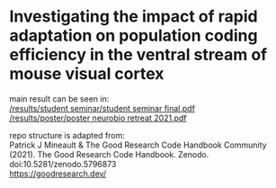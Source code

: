 # Investigating the impact of rapid adaptation on population coding efficiency in the ventral stream of mouse visual cortex

main result can be seen in:  
[/results/student seminar/student seminar final.pdf](https://github.com/lanluo9/inter/blob/4cfd5f89c713439b94803b5e078b1dff518a8834/results/student%20seminar/student%20seminar%20final.pdf)  
[/results/poster/poster neurobio retreat 2021.pdf](https://github.com/lanluo9/inter/blob/4cfd5f89c713439b94803b5e078b1dff518a8834/results/poster/poster%20neurobio%20retreat%202021.pdf)  

repo structure is adapted from:  
Patrick J Mineault & The Good Research Code Handbook Community (2021). The Good Research Code Handbook. Zenodo. doi:10.5281/zenodo.5796873  
https://goodresearch.dev/  
